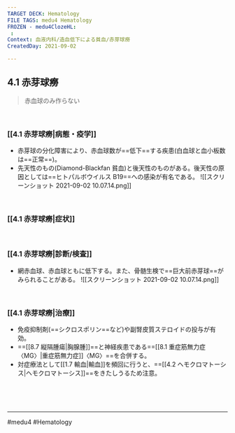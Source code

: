 ```yaml
---
TARGET DECK: Hematology
FILE TAGS: medu4 Hematology
FROZEN - medu4ClozeHL:
 : 
Context: 血液内科/造血低下による貧血/赤芽球癆
CreatedDay: 2021-09-02

---
```


## 4.1 赤芽球癆

> 赤血球のみ作らない

<br>

### [[4.1 赤芽球癆|病態・疫学]]
* 赤芽球の分化障害により、赤血球数が==低下==する疾患(白血球と血小板数は==正常==)。
* 先天性のもの(Diamond-Blackfan 貧血)と後天性のものがある。後天性の原因としては==ヒトパルボウイルス B19==への感染が有名である。
![[スクリーンショット 2021-09-02 10.07.14.png]]
<!--ID: 1630741039928-->


<br>

### [[4.1 赤芽球癆|症状]]


<br>

### [[4.1 赤芽球癆|診断/検査]]
* 網赤血球、赤血球ともに低下する。また、骨髄生検で==巨大前赤芽球==がみられることがある。
![[スクリーンショット 2021-09-02 10.07.14.png]]
<!--ID: 1630741039934-->


<br>

### [[4.1 赤芽球癆|治療]]
* 免疫抑制剤(==シクロスポリン==など)や副腎皮質ステロイドの投与が有効。 
* ==[[8.7 縦隔腫瘍|胸腺腫]]==と神経疾患である==[[8.1 重症筋無力症〈MG〉|重症筋無力症]]〈MG〉==を合併する。
* 対症療法として[[1.7 輸血|輸血]]を頻回に行うと、==[[4.2 ヘモクロマトーシス|ヘモクロマトーシス]]==をきたしうるため注意。
<!--ID: 1630741039940-->


<br><br><br>

---
#medu4 #Hematology 
